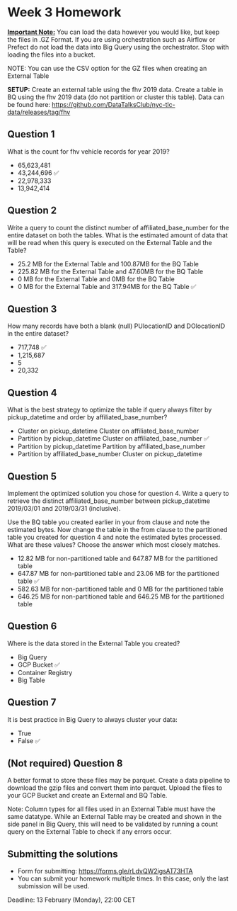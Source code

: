 # Week 3 Homework

**<u>Important Note:</u>** You can load the data however you would like, but keep the files in .GZ Format.
If you are using orchestration such as Airflow or Prefect do not load the data into Big Query using the orchestrator.
Stop with loading the files into a bucket.

NOTE: You can use the CSV option for the GZ files when creating an External Table

**SETUP:**
Create an external table using the fhv 2019 data.
Create a table in BQ using the fhv 2019 data (do not partition or cluster this table).
Data can be found here: <https://github.com/DataTalksClub/nyc-tlc-data/releases/tag/fhv>

## Question 1

What is the count for fhv vehicle records for year 2019?

- 65,623,481
- 43,244,696 ✅
- 22,978,333
- 13,942,414

## Question 2

Write a query to count the distinct number of affiliated_base_number for the entire dataset on both the tables.
What is the estimated amount of data that will be read when this query is executed on the External Table and the Table?

- 25.2 MB for the External Table and 100.87MB for the BQ Table
- 225.82 MB for the External Table and 47.60MB for the BQ Table
- 0 MB for the External Table and 0MB for the BQ Table
- 0 MB for the External Table and 317.94MB for the BQ Table ✅

## Question 3

How many records have both a blank (null) PUlocationID and DOlocationID in the entire dataset?

- 717,748 ✅
- 1,215,687
- 5
- 20,332

## Question 4

What is the best strategy to optimize the table if query always filter by pickup_datetime and order by affiliated_base_number?

- Cluster on pickup_datetime Cluster on affiliated_base_number
- Partition by pickup_datetime Cluster on affiliated_base_number ✅
- Partition by pickup_datetime Partition by affiliated_base_number
- Partition by affiliated_base_number Cluster on pickup_datetime

## Question 5

Implement the optimized solution you chose for question 4. Write a query to retrieve the distinct affiliated_base_number between pickup_datetime 2019/03/01 and 2019/03/31 (inclusive).

Use the BQ table you created earlier in your from clause and note the estimated bytes. Now change the table in the from clause to the partitioned table you created for question 4 and note the estimated bytes processed. What are these values? Choose the answer which most closely matches.

- 12.82 MB for non-partitioned table and 647.87 MB for the partitioned table
- 647.87 MB for non-partitioned table and 23.06 MB for the partitioned table ✅
- 582.63 MB for non-partitioned table and 0 MB for the partitioned table
- 646.25 MB for non-partitioned table and 646.25 MB for the partitioned table

## Question 6

Where is the data stored in the External Table you created?

- Big Query
- GCP Bucket ✅
- Container Registry
- Big Table

## Question 7

It is best practice in Big Query to always cluster your data:

- True
- False ✅

## (Not required) Question 8

A better format to store these files may be parquet. Create a data pipeline to download the gzip files and convert them into parquet. Upload the files to your GCP Bucket and create an External and BQ Table.

Note: Column types for all files used in an External Table must have the same datatype. While an External Table may be created and shown in the side panel in Big Query, this will need to be validated by running a count query on the External Table to check if any errors occur.

## Submitting the solutions

- Form for submitting: <https://forms.gle/rLdvQW2igsAT73HTA>
- You can submit your homework multiple times. In this case, only the last submission will be used.

Deadline: 13 February (Monday), 22:00 CET
